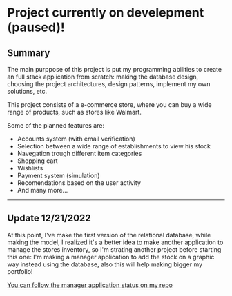 # Project currently on develepment (paused)!

## Summary
The main purppose of this project is put my programming abilities to create an full stack application from scratch: making the database design, choosing the project architectures, design patterns, implement my own solutions, etc.

This project consists of a e-commerce store, where you can buy a wide range of products, such as stores like Walmart.

Some of the planned features are:

+ Accounts system (with email verification)
+ Selection between a wide range of establishments to view his stock
+ Navegation trough different item categories
+ Shopping cart
+ Wishlists
+ Payment system (simulation)
+ Recomendations based on the user activity
+ And many more... 


---
## Update 12/21/2022

At this point, I've make the first version of the relational database, while making the model, I realized it's a better idea to make another application to manage the stores inventory, so I'm strating another project before starting this one: I'm making a manager application to add the stock on a graphic way instead using the database, also this will help making bigger my portfolio!

[You can follow the manager application status on my repo](https://github.com/LaloDN/Electro_Shop_Manager)